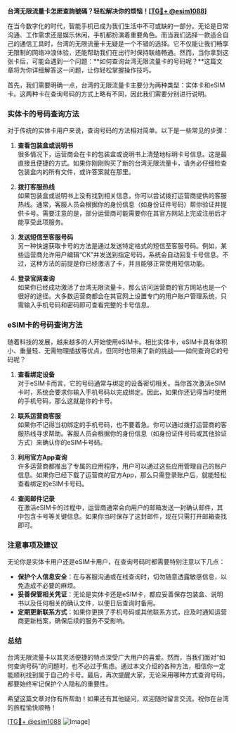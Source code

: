 **台湾无限流量卡怎麽查詢號碼？轻松解决你的烦恼！[[TG💪+ @esim1088](https://t.me/s/esim1088)]**

在当今数字化的时代，智能手机已成为我们生活中不可或缺的一部分。无论是日常沟通、工作需求还是娱乐休闲，手机都扮演着重要角色。而当我们选择一款适合自己的通信工具时，台湾的无限流量卡无疑是一个不错的选择。它不仅能让我们畅享无限制的网络冲浪体验，还能帮助我们在出行时保持联络畅通。然而，当你拿到这张卡后，可能会遇到一个问题：**如何查询台湾无限流量卡的号码呢？**这篇文章将为你详细解答这一问题，让你轻松掌握操作技巧。

首先，我们需要明确一点，台湾的无限流量卡主要分为两种类型：实体卡和eSIM卡。这两种卡在查询号码的方式上略有不同，因此我们需要分别进行说明。

### 实体卡的号码查询方法

对于传统的实体卡用户来说，查询号码的方法相对简单。以下是一些常见的步骤：

1. **查看包装盒或说明书**  
   很多情况下，运营商会在卡的包装盒或说明书上清楚地标明卡号信息。这是最直接且便捷的方式。如果你刚刚购买了新的台湾无限流量卡，请务必仔细检查包装盒内的所有文件，或许答案就在那里。

2. **拨打客服热线**  
   如果包装盒或说明书上没有找到相关信息，你可以尝试拨打运营商提供的客服热线。通常，客服人员会根据你的身份信息（如身份证件号码）帮你验证并提供卡号。需要注意的是，部分运营商可能需要你在其官方网站上完成注册后才能享受此项服务。

3. **发送短信至客服号码**  
   另一种快速获取卡号的方法是通过发送特定格式的短信至客服号码。例如，某些运营商允许用户编辑“CK”并发送到指定号码，系统会自动回复卡号信息。不过，这种方法的前提是你已经激活了卡，并且能够正常使用短信功能。

4. **登录官网查询**  
   如果你已经成功激活了台湾无限流量卡，那么访问运营商的官方网站也是一个很好的途径。大多数运营商都会在其官网上设置专门的用户账户管理系统，只需输入手机号码和密码即可查看完整的卡号信息。

### eSIM卡的号码查询方法

随着科技的发展，越来越多的人开始使用eSIM卡。相比实体卡，eSIM卡具有体积小、重量轻、无需物理插拔等优点，但同时也带来了新的挑战——如何查询它的号码呢？

1. **查看绑定设备**  
   对于eSIM卡而言，它的号码通常与绑定的设备密切相关。当你首次激活eSIM卡时，系统会要求你输入手机号码以完成绑定。因此，如果你还记得当时使用的手机号码，那么这就是你的卡号。

2. **联系运营商客服**  
   如果你不记得当初绑定的手机号码，也不要着急。你可以通过拨打运营商的客服热线寻求帮助。客服人员会根据你的身份信息（如身份证件号码或其他验证方式）来确认你的eSIM卡号码。

3. **利用官方App查询**  
   许多运营商都推出了专属的应用程序，用户可以通过这些应用管理自己的账户信息。如果你已经下载了运营商的官方App，那么只需登录账户后，就能轻松查看绑定的eSIM卡号码。

4. **查阅邮件记录**  
   在激活eSIM卡的过程中，运营商通常会向用户的邮箱发送一封确认邮件，其中包含卡号等关键信息。如果你当时保存了这封邮件，现在只需打开邮箱查找即可。

### 注意事项及建议

无论你是实体卡用户还是eSIM卡用户，在查询号码时都需要特别注意以下几点：

- **保护个人信息安全**：在与客服沟通或在线查询时，切勿随意透露敏感信息，以免造成不必要的麻烦。
- **妥善保管相关凭证**：无论是实体卡还是eSIM卡，都应妥善保存包装盒、说明书以及任何相关的确认文件，以便日后查询时备用。
- **定期更新联系方式**：如果你更换了手机号码或其他联系方式，应及时通知运营商更新档案，确保后续的服务不受影响。

### 总结

台湾无限流量卡以其灵活便捷的特点深受广大用户的喜爱。然而，当我们面对“如何查询号码”的问题时，也不必过于焦虑。通过本文介绍的各种方法，相信你一定能顺利找到属于自己的卡号。最后，再次提醒大家，无论采用哪种方式查询号码，都要始终牢记保护个人隐私的重要性。

希望这篇文章对你有所帮助！如果还有其他疑问，欢迎随时留言交流。祝你在台湾的旅程愉快顺畅！

[[TG💪+ @esim1088](https://t.me/s/esim1088) ![Image](https://i.postimg.cc/4NQfJmqS/Snipaste-2025-05-13-00-14-12.png)]